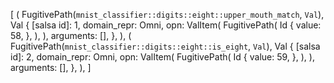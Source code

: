 [
    (
        FugitivePath(`mnist_classifier::digits::eight::upper_mouth_match`, `Val`),
        Val {
            [salsa id]: 1,
            domain_repr: Omni,
            opn: ValItem(
                FugitivePath(
                    Id {
                        value: 58,
                    },
                ),
            ),
            arguments: [],
        },
    ),
    (
        FugitivePath(`mnist_classifier::digits::eight::is_eight`, `Val`),
        Val {
            [salsa id]: 2,
            domain_repr: Omni,
            opn: ValItem(
                FugitivePath(
                    Id {
                        value: 59,
                    },
                ),
            ),
            arguments: [],
        },
    ),
]